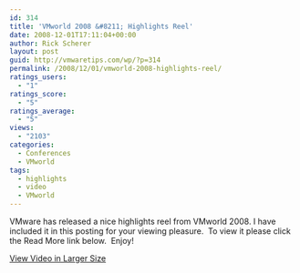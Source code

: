 ```yaml
---
id: 314
title: 'VMworld 2008 &#8211; Highlights Reel'
date: 2008-12-01T17:11:04+00:00
author: Rick Scherer
layout: post
guid: http://vmwaretips.com/wp/?p=314
permalink: /2008/12/01/vmworld-2008-highlights-reel/
ratings_users:
  - "1"
ratings_score:
  - "5"
ratings_average:
  - "5"
views:
  - "2103"
categories:
  - Conferences
  - VMworld
tags:
  - highlights
  - video
  - VMworld
---
```

VMware has released a nice highlights reel from VMworld 2008. I have included it in this posting for your viewing pleasure.  To view it please click the Read More link below.  Enjoy!

<!--more-->


  
<a href="http://download3.vmware.com/vmworld/2008/vmworld2008_highlights.html" target="_blank">View Video in Larger Size</a>